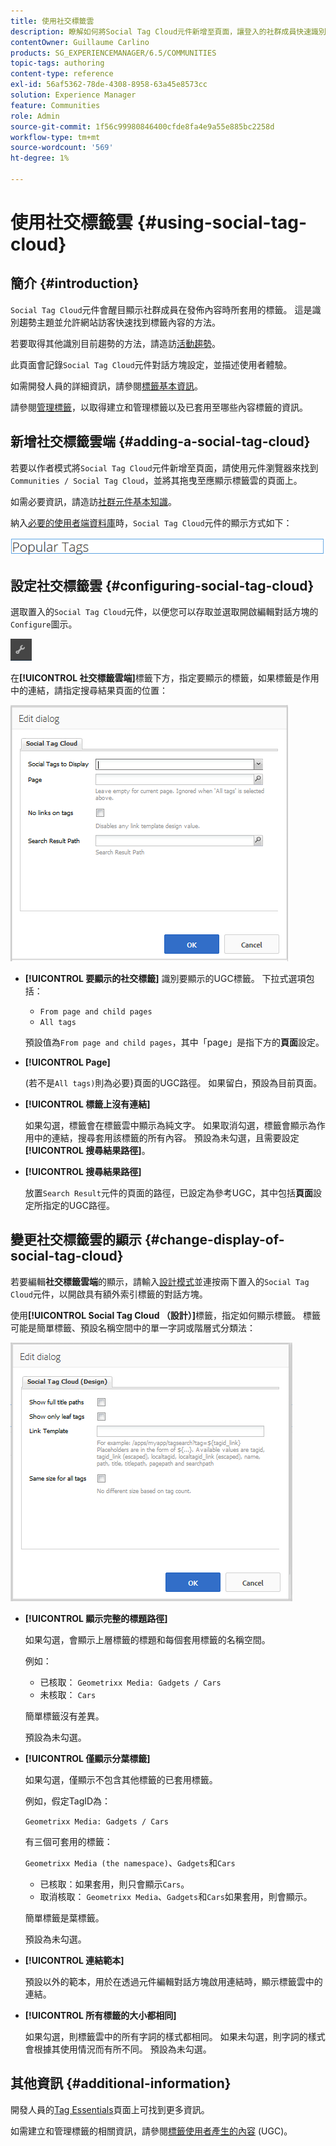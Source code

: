 ```yaml
---
title: 使用社交標籤雲
description: 瞭解如何將Social Tag Cloud元件新增至頁面，讓登入的社群成員快速識別趨勢主題並找到標籤的內容。
contentOwner: Guillaume Carlino
products: SG_EXPERIENCEMANAGER/6.5/COMMUNITIES
topic-tags: authoring
content-type: reference
exl-id: 56af5362-78de-4308-8958-63a45e8573cc
solution: Experience Manager
feature: Communities
role: Admin
source-git-commit: 1f56c99980846400cfde8fa4e9a55e885bc2258d
workflow-type: tm+mt
source-wordcount: '569'
ht-degree: 1%

---
```


# 使用社交標籤雲 {#using-social-tag-cloud}

## 簡介 {#introduction}

`Social Tag Cloud`元件會醒目顯示社群成員在發佈內容時所套用的標籤。 這是識別趨勢主題並允許網站訪客快速找到標籤內容的方法。

若要取得其他識別目前趨勢的方法，請造訪[活動趨勢](trends.md)。

此頁面會記錄`Social Tag Cloud`元件對話方塊設定，並描述使用者體驗。

如需開發人員的詳細資訊，請參閱[標籤基本資訊](tag.md)。

請參閱[管理標籤](../../help/sites-administering/tags.md)，以取得建立和管理標籤以及已套用至哪些內容標籤的資訊。

## 新增社交標籤雲端 {#adding-a-social-tag-cloud}

若要以作者模式將`Social Tag Cloud`元件新增至頁面，請使用元件瀏覽器來找到`Communities / Social Tag Cloud`，並將其拖曳至應顯示標籤雲的頁面上。

如需必要資訊，請造訪[社群元件基本知識](basics.md)。

納入[必要的使用者端資料庫](tag.md#essentials-for-client-side)時，`Social Tag Cloud`元件的顯示方式如下：

![社交標籤](assets/social-tag.png)

## 設定社交標籤雲 {#configuring-social-tag-cloud}

選取置入的`Social Tag Cloud`元件，以便您可以存取並選取開啟編輯對話方塊的`Configure`圖示。

![設定](assets/configure-new.png)

在&#x200B;**[!UICONTROL 社交標籤雲端]**&#x200B;標籤下方，指定要顯示的標籤，如果標籤是作用中的連結，請指定搜尋結果頁面的位置：

![social-tag-cloud](assets/social-tag-cloud.png)

* **[!UICONTROL 要顯示的社交標籤]**
識別要顯示的UGC標籤。 下拉式選項包括：

   * `From page and child pages`
   * `All tags`

  預設值為`From page and child pages`，其中「page」是指下方的&#x200B;**頁面**&#x200B;設定。

* **[!UICONTROL Page]**

  (若不是`All tags)`則為必要}頁面的UGC路徑。 如果留白，預設為目前頁面。

* **[!UICONTROL 標籤上沒有連結]**

  如果勾選，標籤會在標籤雲中顯示為純文字。 如果取消勾選，標籤會顯示為作用中的連結，搜尋套用該標籤的所有內容。 預設為未勾選，且需要設定&#x200B;**[!UICONTROL 搜尋結果路徑]**。

* **[!UICONTROL 搜尋結果路徑]**

  放置`Search Result`元件的頁面的路徑，已設定為參考UGC，其中包括&#x200B;**頁面**&#x200B;設定所指定的UGC路徑。

## 變更社交標籤雲的顯示 {#change-display-of-social-tag-cloud}

若要編輯&#x200B;**社交標籤雲端**&#x200B;的顯示，請輸入[設計模式](../../help/sites-authoring/default-components-designmode.md)並連按兩下置入的`Social Tag Cloud`元件，以開啟具有額外索引標籤的對話方塊。

使用&#x200B;**[!UICONTROL Social Tag Cloud （設計）]**&#x200B;標籤，指定如何顯示標籤。 標籤可能是簡單標籤、預設名稱空間中的單一字詞或階層式分類法：

![social-tag-cloud-design](assets/social-tag-cloud-design.png)

* **[!UICONTROL 顯示完整的標題路徑]**

  如果勾選，會顯示上層標籤的標題和每個套用標籤的名稱空間。

  例如：

   * 已核取： `Geometrixx Media: Gadgets / Cars`
   * 未核取： `Cars`

  簡單標籤沒有差異。

  預設為未勾選。

* **[!UICONTROL 僅顯示分葉標籤]**

  如果勾選，僅顯示不包含其他標籤的已套用標籤。

  例如，假定TagID為：

  `Geometrixx Media: Gadgets / Cars`

  有三個可套用的標籤：

  `Geometrixx Media (the namespace)`、`Gadgets`和`Cars`

   * 已核取：如果套用，則只會顯示`Cars`。
   * 取消核取： `Geometrixx Media`、`Gadgets`和`Cars`如果套用，則會顯示。

  簡單標籤是葉標籤。

  預設為未勾選。

* **[!UICONTROL 連結範本]**

  預設以外的範本，用於在透過元件編輯對話方塊啟用連結時，顯示標籤雲中的連結。

* **[!UICONTROL 所有標籤的大小都相同]**

  如果勾選，則標籤雲中的所有字詞的樣式都相同。 如果未勾選，則字詞的樣式會根據其使用情況而有所不同。 預設為未勾選。

## 其他資訊 {#additional-information}

開發人員的[Tag Essentials](tag.md)頁面上可找到更多資訊。

如需建立和管理標籤的相關資訊，請參閱[標籤使用者產生的內容](tag-ugc.md) (UGC)。
